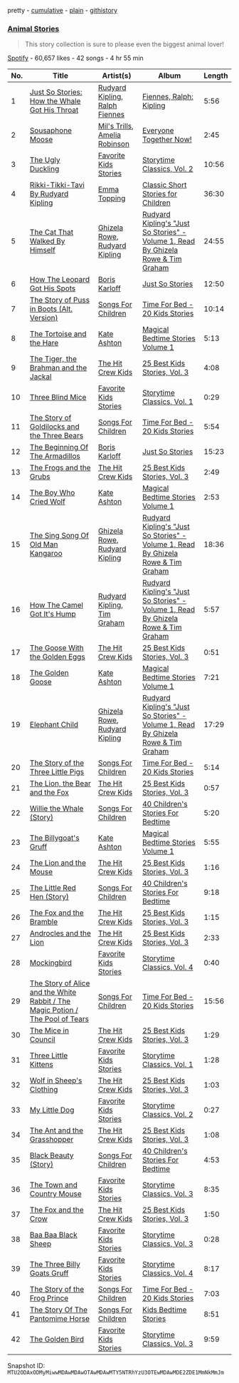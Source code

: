 pretty - [cumulative](/playlists/cumulative/37i9dQZF1DXb9DmOVVVkdh.md) - [plain](/playlists/plain/37i9dQZF1DXb9DmOVVVkdh) - [githistory](https://github.githistory.xyz/mackorone/spotify-playlist-archive/blob/main/playlists/plain/37i9dQZF1DXb9DmOVVVkdh)

### [Animal Stories](https://open.spotify.com/playlist/37i9dQZF1DXb9DmOVVVkdh)

> This story collection is sure to please even the biggest animal lover!

[Spotify](https://open.spotify.com/user/spotify) - 60,657 likes - 42 songs - 4 hr 55 min

| No. | Title | Artist(s) | Album | Length |
|---|---|---|---|---|
| 1 | [Just So Stories: How the Whale Got His Throat](https://open.spotify.com/track/17AnhTNxDc1fc15rcCsCYq) | [Rudyard Kipling](https://open.spotify.com/artist/5uNTrZ1JlKsnpTeFyKWPYO), [Ralph Fiennes](https://open.spotify.com/artist/3pZ60MK5NPuXtBVJx1OkbN) | [Fiennes, Ralph: Kipling](https://open.spotify.com/album/1UMRkrYSzqH3tH3yCauNOW) | 5:56 |
| 2 | [Sousaphone Moose](https://open.spotify.com/track/1PGJHAEqbGqiqj3Cthmx4p) | [Mil's Trills](https://open.spotify.com/artist/2FEJYbtk6YLtBXrTRUpIAj), [Amelia Robinson](https://open.spotify.com/artist/4OqIoFW3JcA73jTeS8bMVK) | [Everyone Together Now!](https://open.spotify.com/album/15zXp1K6Q2RlZxBhuBC9sK) | 2:45 |
| 3 | [The Ugly Duckling](https://open.spotify.com/track/3VAX2MJdmdqARLSU5hPMpm) | [Favorite Kids Stories](https://open.spotify.com/artist/4xWMewm6CYMstu0sPgd9jJ) | [Storytime Classics, Vol\. 2](https://open.spotify.com/album/1bcqsH5UyTBzmh9YizdsBE) | 10:56 |
| 4 | [Rikki\-Tikki\-Tavi By Rudyard Kipling](https://open.spotify.com/track/61KttboxcCRZs2hoaG0TsH) | [Emma Topping](https://open.spotify.com/artist/3s7FQVBFjzA2tABAaqPiYe) | [Classic Short Stories for Children](https://open.spotify.com/album/4d5DGzUNbhsYEcs72xTJaS) | 36:30 |
| 5 | [The Cat That Walked By Himself](https://open.spotify.com/track/0L7PQ2hmYJJeJd2eVF7z3r) | [Ghizela Rowe](https://open.spotify.com/artist/7CqQscIWxpvzFNI3TtaDHJ), [Rudyard Kipling](https://open.spotify.com/artist/5uNTrZ1JlKsnpTeFyKWPYO) | [Rudyard Kipling's "Just So Stories" \- Volume 1, Read By Ghizela Rowe & Tim Graham](https://open.spotify.com/album/2T4O7hfztmZFojMN5DuLex) | 24:55 |
| 6 | [How The Leopard Got His Spots](https://open.spotify.com/track/4a0kbaTj3Ew2gHSLcXeg9L) | [Boris Karloff](https://open.spotify.com/artist/1W9sjfsJp3TqWFgvScMZdG) | [Just So Stories](https://open.spotify.com/album/1RQFKPkzjCwjTYhdFHv5GZ) | 12:50 |
| 7 | [The Story of Puss in Boots \(Alt\. Version\)](https://open.spotify.com/track/3cqjGFNyLuZWKthzpAqWrV) | [Songs For Children](https://open.spotify.com/artist/146SSgKkViZRsQtP0wsSAF) | [Time For Bed \- 20 Kids Stories](https://open.spotify.com/album/19zrO7eHeSaVbeomiqlx6E) | 10:14 |
| 8 | [The Tortoise and the Hare](https://open.spotify.com/track/77dVvwU0iJobDnEFXRQjxN) | [Kate Ashton](https://open.spotify.com/artist/3AxJXFMA6rzzsLeJO51Aol) | [Magical Bedtime Stories Volume 1](https://open.spotify.com/album/4kgKXgEJmfVv46FPjVdgzz) | 5:13 |
| 9 | [The Tiger, the Brahman and the Jackal](https://open.spotify.com/track/57QTbL0qKJJCKGUj2PW3CT) | [The Hit Crew Kids](https://open.spotify.com/artist/25WMrBRksXDi16Zjr23VUN) | [25 Best Kids Stories, Vol\. 3](https://open.spotify.com/album/3Bfh0GI0XMcxzeBBsMH63o) | 4:08 |
| 10 | [Three Blind Mice](https://open.spotify.com/track/1WJzRtI1ABzV3TPIeJZVvi) | [Favorite Kids Stories](https://open.spotify.com/artist/4xWMewm6CYMstu0sPgd9jJ) | [Storytime Classics, Vol\. 1](https://open.spotify.com/album/51g5viCaYjOW5XO4qX1RCD) | 0:29 |
| 11 | [The Story of Goldilocks and the Three Bears](https://open.spotify.com/track/7Iis5gPMQnI5FpQe5aOhVN) | [Songs For Children](https://open.spotify.com/artist/146SSgKkViZRsQtP0wsSAF) | [Time For Bed \- 20 Kids Stories](https://open.spotify.com/album/19zrO7eHeSaVbeomiqlx6E) | 5:54 |
| 12 | [The Beginning Of The Armadillos](https://open.spotify.com/track/7wxGEX2tVw2lKgYpO3xd9G) | [Boris Karloff](https://open.spotify.com/artist/1W9sjfsJp3TqWFgvScMZdG) | [Just So Stories](https://open.spotify.com/album/1RQFKPkzjCwjTYhdFHv5GZ) | 15:23 |
| 13 | [The Frogs and the Grubs](https://open.spotify.com/track/5ArEU1o32O78JBMP6O5BbW) | [The Hit Crew Kids](https://open.spotify.com/artist/25WMrBRksXDi16Zjr23VUN) | [25 Best Kids Stories, Vol\. 3](https://open.spotify.com/album/3Bfh0GI0XMcxzeBBsMH63o) | 2:49 |
| 14 | [The Boy Who Cried Wolf](https://open.spotify.com/track/23sSN73Ki9t3dz7RMJcimp) | [Kate Ashton](https://open.spotify.com/artist/3AxJXFMA6rzzsLeJO51Aol) | [Magical Bedtime Stories Volume 1](https://open.spotify.com/album/4kgKXgEJmfVv46FPjVdgzz) | 2:53 |
| 15 | [The Sing Song Of Old Man Kangaroo](https://open.spotify.com/track/0EloAlHELdcaQbfiof5HTd) | [Ghizela Rowe](https://open.spotify.com/artist/7CqQscIWxpvzFNI3TtaDHJ), [Rudyard Kipling](https://open.spotify.com/artist/5uNTrZ1JlKsnpTeFyKWPYO) | [Rudyard Kipling's "Just So Stories" \- Volume 1, Read By Ghizela Rowe & Tim Graham](https://open.spotify.com/album/2T4O7hfztmZFojMN5DuLex) | 18:36 |
| 16 | [How The Camel Got It's Hump](https://open.spotify.com/track/2fUV8syWLljKrUM8rUfOQW) | [Rudyard Kipling](https://open.spotify.com/artist/5uNTrZ1JlKsnpTeFyKWPYO), [Tim Graham](https://open.spotify.com/artist/0JgGn5yedV9BExCmF51FHz) | [Rudyard Kipling's "Just So Stories" \- Volume 1, Read By Ghizela Rowe & Tim Graham](https://open.spotify.com/album/2T4O7hfztmZFojMN5DuLex) | 5:57 |
| 17 | [The Goose With the Golden Eggs](https://open.spotify.com/track/4OWX6pWFmh6gECK7cCDFfE) | [The Hit Crew Kids](https://open.spotify.com/artist/25WMrBRksXDi16Zjr23VUN) | [25 Best Kids Stories, Vol\. 3](https://open.spotify.com/album/3Bfh0GI0XMcxzeBBsMH63o) | 0:51 |
| 18 | [The Golden Goose](https://open.spotify.com/track/4hpfvgZy0FjOK6M8AKURmV) | [Kate Ashton](https://open.spotify.com/artist/3AxJXFMA6rzzsLeJO51Aol) | [Magical Bedtime Stories Volume 1](https://open.spotify.com/album/4kgKXgEJmfVv46FPjVdgzz) | 7:21 |
| 19 | [Elephant Child](https://open.spotify.com/track/6kkB378OI2M673VCsdRRd7) | [Ghizela Rowe](https://open.spotify.com/artist/7CqQscIWxpvzFNI3TtaDHJ), [Rudyard Kipling](https://open.spotify.com/artist/5uNTrZ1JlKsnpTeFyKWPYO) | [Rudyard Kipling's "Just So Stories" \- Volume 1, Read By Ghizela Rowe & Tim Graham](https://open.spotify.com/album/2T4O7hfztmZFojMN5DuLex) | 17:29 |
| 20 | [The Story of the Three Little Pigs](https://open.spotify.com/track/6teB0qyns5TcN8OgfNF1sq) | [Songs For Children](https://open.spotify.com/artist/146SSgKkViZRsQtP0wsSAF) | [Time For Bed \- 20 Kids Stories](https://open.spotify.com/album/19zrO7eHeSaVbeomiqlx6E) | 5:14 |
| 21 | [The Lion, the Bear and the Fox](https://open.spotify.com/track/0FeShNH5UiZ98CgUTbn0EH) | [The Hit Crew Kids](https://open.spotify.com/artist/25WMrBRksXDi16Zjr23VUN) | [25 Best Kids Stories, Vol\. 3](https://open.spotify.com/album/3Bfh0GI0XMcxzeBBsMH63o) | 0:57 |
| 22 | [Willie the Whale \(Story\)](https://open.spotify.com/track/1RXfJjYeJQ8hFDWlz07TO6) | [Songs For Children](https://open.spotify.com/artist/146SSgKkViZRsQtP0wsSAF) | [40 Children's Stories For Bedtime](https://open.spotify.com/album/1ZjPqX7ObxfsEAsC0dK1Fb) | 5:20 |
| 23 | [The Billygoat's Gruff](https://open.spotify.com/track/0QxGqZgSg78gc5RGw0ABhc) | [Kate Ashton](https://open.spotify.com/artist/3AxJXFMA6rzzsLeJO51Aol) | [Magical Bedtime Stories Volume 1](https://open.spotify.com/album/4kgKXgEJmfVv46FPjVdgzz) | 5:55 |
| 24 | [The Lion and the Mouse](https://open.spotify.com/track/3gdts7wKXktBLwpRt4k2cC) | [The Hit Crew Kids](https://open.spotify.com/artist/25WMrBRksXDi16Zjr23VUN) | [25 Best Kids Stories, Vol\. 3](https://open.spotify.com/album/3Bfh0GI0XMcxzeBBsMH63o) | 1:16 |
| 25 | [The Little Red Hen \(Story\)](https://open.spotify.com/track/1vl4PM2ZMPjQOCRRZFo6aj) | [Songs For Children](https://open.spotify.com/artist/146SSgKkViZRsQtP0wsSAF) | [40 Children's Stories For Bedtime](https://open.spotify.com/album/1ZjPqX7ObxfsEAsC0dK1Fb) | 9:18 |
| 26 | [The Fox and the Bramble](https://open.spotify.com/track/3EKlzHlD6eo6MBpV4BXrCd) | [The Hit Crew Kids](https://open.spotify.com/artist/25WMrBRksXDi16Zjr23VUN) | [25 Best Kids Stories, Vol\. 3](https://open.spotify.com/album/3Bfh0GI0XMcxzeBBsMH63o) | 1:15 |
| 27 | [Androcles and the Lion](https://open.spotify.com/track/2qz3su6oixVzgtNKB2mckN) | [The Hit Crew Kids](https://open.spotify.com/artist/25WMrBRksXDi16Zjr23VUN) | [25 Best Kids Stories, Vol\. 3](https://open.spotify.com/album/3Bfh0GI0XMcxzeBBsMH63o) | 2:33 |
| 28 | [Mockingbird](https://open.spotify.com/track/6JTtOMqqZlnaYOqYNEYKFK) | [Favorite Kids Stories](https://open.spotify.com/artist/4xWMewm6CYMstu0sPgd9jJ) | [Storytime Classics, Vol\. 4](https://open.spotify.com/album/7EtGJVYZbb2Krgwizn2flB) | 0:40 |
| 29 | [The Story of Alice and the White Rabbit / The Magic Potion / The Pool of Tears](https://open.spotify.com/track/490afAlqNYXTwEonFlhg7V) | [Songs For Children](https://open.spotify.com/artist/146SSgKkViZRsQtP0wsSAF) | [Time For Bed \- 20 Kids Stories](https://open.spotify.com/album/19zrO7eHeSaVbeomiqlx6E) | 15:56 |
| 30 | [The Mice in Council](https://open.spotify.com/track/087mI97bB0zaFPLWBpyNK2) | [The Hit Crew Kids](https://open.spotify.com/artist/25WMrBRksXDi16Zjr23VUN) | [25 Best Kids Stories, Vol\. 3](https://open.spotify.com/album/3Bfh0GI0XMcxzeBBsMH63o) | 1:29 |
| 31 | [Three Little Kittens](https://open.spotify.com/track/0N2V7sftvOiPJLcpEVivK4) | [Favorite Kids Stories](https://open.spotify.com/artist/4xWMewm6CYMstu0sPgd9jJ) | [Storytime Classics, Vol\. 1](https://open.spotify.com/album/51g5viCaYjOW5XO4qX1RCD) | 1:28 |
| 32 | [Wolf in Sheep's Clothing](https://open.spotify.com/track/1r0N6bhnqhIlaUTGXMjiS6) | [The Hit Crew Kids](https://open.spotify.com/artist/25WMrBRksXDi16Zjr23VUN) | [25 Best Kids Stories, Vol\. 3](https://open.spotify.com/album/3Bfh0GI0XMcxzeBBsMH63o) | 1:03 |
| 33 | [My Little Dog](https://open.spotify.com/track/7rT11H4kU8yiq5FAFcd283) | [Favorite Kids Stories](https://open.spotify.com/artist/4xWMewm6CYMstu0sPgd9jJ) | [Storytime Classics, Vol\. 2](https://open.spotify.com/album/1bcqsH5UyTBzmh9YizdsBE) | 0:27 |
| 34 | [The Ant and the Grasshopper](https://open.spotify.com/track/37GP96qj6DYnXn9RKXaYR8) | [The Hit Crew Kids](https://open.spotify.com/artist/25WMrBRksXDi16Zjr23VUN) | [25 Best Kids Stories, Vol\. 3](https://open.spotify.com/album/3Bfh0GI0XMcxzeBBsMH63o) | 1:08 |
| 35 | [Black Beauty \(Story\)](https://open.spotify.com/track/4ystYCz1BpYdmYOX4ESC4t) | [Songs For Children](https://open.spotify.com/artist/146SSgKkViZRsQtP0wsSAF) | [40 Children's Stories For Bedtime](https://open.spotify.com/album/1ZjPqX7ObxfsEAsC0dK1Fb) | 4:53 |
| 36 | [The Town and Country Mouse](https://open.spotify.com/track/0pEyhUnOtHtJJQIw8tYwFH) | [Favorite Kids Stories](https://open.spotify.com/artist/4xWMewm6CYMstu0sPgd9jJ) | [Storytime Classics, Vol\. 3](https://open.spotify.com/album/2SLvmosmeOeX7Amca14bq6) | 8:35 |
| 37 | [The Fox and the Crow](https://open.spotify.com/track/1RhenZp8NlfbpusRKxOrT8) | [The Hit Crew Kids](https://open.spotify.com/artist/25WMrBRksXDi16Zjr23VUN) | [25 Best Kids Stories, Vol\. 3](https://open.spotify.com/album/3Bfh0GI0XMcxzeBBsMH63o) | 1:50 |
| 38 | [Baa Baa Black Sheep](https://open.spotify.com/track/42vkqry6wQqIEsTOwZ1Tlw) | [Favorite Kids Stories](https://open.spotify.com/artist/4xWMewm6CYMstu0sPgd9jJ) | [Storytime Classics, Vol\. 3](https://open.spotify.com/album/2SLvmosmeOeX7Amca14bq6) | 0:28 |
| 39 | [The Three Billy Goats Gruff](https://open.spotify.com/track/65MopnhsXOgYw4RuiA2pGU) | [Favorite Kids Stories](https://open.spotify.com/artist/4xWMewm6CYMstu0sPgd9jJ) | [Storytime Classics, Vol\. 4](https://open.spotify.com/album/7EtGJVYZbb2Krgwizn2flB) | 8:17 |
| 40 | [The Story of the Frog Prince](https://open.spotify.com/track/7dALsbVmGkVMheCeBKY3OM) | [Songs For Children](https://open.spotify.com/artist/146SSgKkViZRsQtP0wsSAF) | [Time For Bed \- 20 Kids Stories](https://open.spotify.com/album/19zrO7eHeSaVbeomiqlx6E) | 7:03 |
| 41 | [The Story Of The Pantomime Horse](https://open.spotify.com/track/6aVVXEn5Dd4z6gfBt6GEJo) | [Songs For Children](https://open.spotify.com/artist/146SSgKkViZRsQtP0wsSAF) | [Kids Bedtime Stories](https://open.spotify.com/album/1VojCq0G5r48IqQjvOM6RZ) | 8:51 |
| 42 | [The Golden Bird](https://open.spotify.com/track/2JcuTK0jUFqxtePRVIhwP8) | [Favorite Kids Stories](https://open.spotify.com/artist/4xWMewm6CYMstu0sPgd9jJ) | [Storytime Classics, Vol\. 3](https://open.spotify.com/album/2SLvmosmeOeX7Amca14bq6) | 9:59 |

Snapshot ID: `MTU2ODAxODMyMiwwMDAwMDAwOTAwMDAwMTY5NTRhYzU3OTEwMDAwMDE2ZDE1MmNkMmJm`